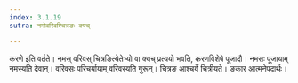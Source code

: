 ```yaml
---
index: 3.1.19
sutra: नमोवरिवश्चित्रङः क्यच्

---
```

करणे इति वर्तते। नमस् वरिवस् चित्रङित्येतेभ्यो वा क्यच् प्रत्ययो भवति, करणविशेषे पूजादौ। नमसः पूजायाम् नमस्यति देवान्। वरिवसः परिचर्यायाम् वरिवस्यति गुरून्। चित्रङ आश्चर्ये चित्रीयते। ङकार आत्मनेपदार्थः।